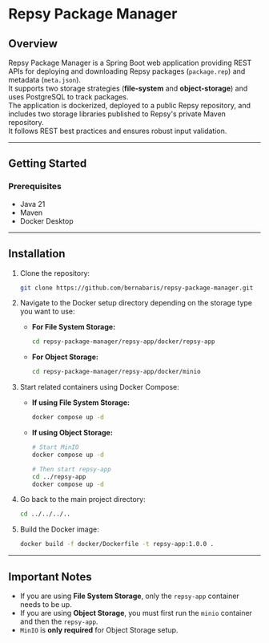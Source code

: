 # Repsy Package Manager

## Overview

Repsy Package Manager is a Spring Boot web application providing REST APIs for deploying and downloading Repsy packages (`package.rep`) and metadata (`meta.json`).  
It supports two storage strategies (**file-system** and **object-storage**) and uses PostgreSQL to track packages.  
The application is dockerized, deployed to a public Repsy repository, and includes two storage libraries published to Repsy's private Maven repository.  
It follows REST best practices and ensures robust input validation.

---

## Getting Started

### Prerequisites

- Java 21
- Maven
- Docker Desktop

---

## Installation

1. Clone the repository:

    ```bash
    git clone https://github.com/bernabaris/repsy-package-manager.git
    ```

2. Navigate to the Docker setup directory depending on the storage type you want to use:

   - **For File System Storage:**

     ```bash
     cd repsy-package-manager/repsy-app/docker/repsy-app
     ```

   - **For Object Storage:**

     ```bash
     cd repsy-package-manager/repsy-app/docker/minio
     ```

3. Start related containers using Docker Compose:

   - **If using File System Storage:**

     ```bash
     docker compose up -d
     ```

   - **If using Object Storage:**

     ```bash
     # Start MinIO
     docker compose up -d

     # Then start repsy-app
     cd ../repsy-app
     docker compose up -d
     ```

4. Go back to the main project directory:

    ```bash
    cd ../../../..
    ```

5. Build the Docker image:

    ```bash
    docker build -f docker/Dockerfile -t repsy-app:1.0.0 .
    ```

---

## Important Notes

- If you are using **File System Storage**, only the `repsy-app` container needs to be up.
- If you are using **Object Storage**, you must first run the `minio` container and then the `repsy-app`.
- `MinIO` is **only required** for Object Storage setup.

